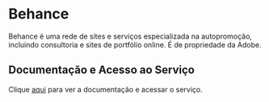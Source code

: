 # Behance

Behance é uma rede de sites e serviços especializada na autopromoção, incluindo consultoria e sites de portfólio online. É de propriedade da Adobe.

## Documentação e Acesso ao Serviço

Clique [aqui](https://www.behance.net) para ver a documentação e acessar o serviço.